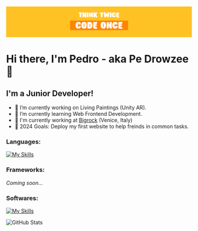 ![Think twice Code Once](https://raw.githubusercontent.com/RojoPedro/RojoPedro/7b1e0b6364558bc327bb5086d2d4771479fd9436/BannerGithub.jpg)
# Hi there, I'm Pedro - aka Pe Drowzee 👋

## **I'm a Junior Developer!**

- 🔭 I’m currently working on Living Paintings (Unity AR).
- 🌱 I’m currently learning Web Frontend Development.
- 💼 I'm currently working at [Bigrock](https://www.bigrock.it/?gad_source=1&gclid=EAIaIQobChMIl5Sz0YuXhwMVjahoCR28NAGXEAAYASAAEgIi4PD_BwE) (Venice, Italy)
- 🥅 2024 Goals: Deploy my first website to help freinds in common tasks.

### Languages:
[![My Skills](https://skillicons.dev/icons?i=cs,python,html,css,js)](https://skillicons.dev)

### Frameworks:
*Coming soon...*

### Softwares:
[![My Skills](https://skillicons.dev/icons?i=unity,unreal,vscode)](https://skillicons.dev)

![GitHub Stats](https://github-readme-stats.vercel.app/api?username=RojoPedro&theme=nightowl&show_icons=true&hide_border=true&count_private=true)
